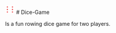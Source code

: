 <img align="leftt" src="images/dice-6.png" width="25px" hight="25px" /> # Dice-Game

Is a fun rowing dice game for two players.

